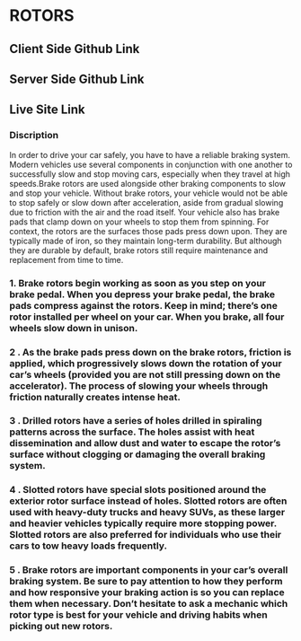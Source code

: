 # ROTORS

## Client Side Github Link

## Server Side Github Link

## Live Site Link

### Discription
In order to drive your car safely, you have to have a reliable braking system. Modern vehicles use several components in conjunction with one another to successfully slow and stop moving cars, especially when they travel at high speeds.Brake rotors are used alongside other braking components to slow and stop your vehicle. Without brake rotors, your vehicle would not be able to stop safely or slow down after acceleration, aside from gradual slowing due to friction with the air and the road itself.
Your vehicle also has brake pads that clamp down on your wheels to stop them from spinning. For context, the rotors are the surfaces those pads press down upon. They are typically made of iron, so they maintain long-term durability. But although they are durable by default, brake rotors still require maintenance and replacement from time to time.


### 1. Brake rotors begin working as soon as you step on your brake pedal. When you depress your brake pedal, the brake pads compress against the rotors. Keep in mind; there’s one rotor installed per wheel on your car. When you brake, all four wheels slow down in unison.

### 2 . As the brake pads press down on the brake rotors, friction is applied, which progressively slows down the rotation of your car’s wheels (provided you are not still pressing down on the accelerator). The process of slowing your wheels through friction naturally creates intense heat.

### 3 . Drilled rotors have a series of holes drilled in spiraling patterns across the surface. The holes assist with heat dissemination and allow dust and water to escape the rotor’s surface without clogging or damaging the overall braking system.

### 4 . Slotted rotors have special slots positioned around the exterior rotor surface instead of holes. Slotted rotors are often used with heavy-duty trucks and heavy SUVs, as these larger and heavier vehicles typically require more stopping power. Slotted rotors are also preferred for individuals who use their cars to tow heavy loads frequently.

### 5 . Brake rotors are important components in your car’s overall braking system. Be sure to pay attention to how they perform and how responsive your braking action is so you can replace them when necessary. Don’t hesitate to ask a mechanic which rotor type is best for your vehicle and driving habits when picking out new rotors.